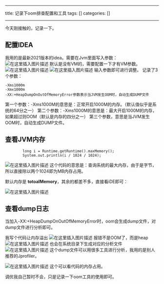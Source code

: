 
--- 
title:  记录下oom排查配置和工具 
tags: []
categories: [] 

---
今天刚接触的，记录一下。

## 配置IDEA

我用的是最新2021版本的idea。需要在Jvm里面写入参数： <img src="https://img-blog.csdnimg.cn/9c66ead012b042c291bdcc434cde2acb.png?x-oss-process=image/watermark,type_d3F5LXplbmhlaQ,shadow_50,text_Q1NETiBA6Z2S56Kn5Yed6Zyc,size_20,color_FFFFFF,t_70,g_se,x_16" alt="在这里插入图片描述"> 默认是没有VM的，需要配置一下才有VM参数。 <img src="https://img-blog.csdnimg.cn/310c3836f948443ba6b44949e707a5ce.png?x-oss-process=image/watermark,type_d3F5LXplbmhlaQ,shadow_50,text_Q1NETiBA6Z2S56Kn5Yed6Zyc,size_20,color_FFFFFF,t_70,g_se,x_16" alt="在这里插入图片描述"> <img src="https://img-blog.csdnimg.cn/6b85f83eb5944eb9816e811720eb1110.png?x-oss-process=image/watermark,type_d3F5LXplbmhlaQ,shadow_50,text_Q1NETiBA6Z2S56Kn5Yed6Zyc,size_20,color_FFFFFF,t_70,g_se,x_16" alt="在这里插入图片描述"> 输入参数即可进行调整。 记录了3个参数：

```
-Xms1000m
-Xmx1000m
-XX:+HeapDumpOnOutOfMemoryError参数表示当JVM发生OOM时，自动生成DUMP文件

```

第一个参数：-Xms1000M的意思是：正常开启1000M的内存。（默认值似乎是系统的64分之一） 第二个参数：-Xms1000M的意思是：最大开启1000M的内存，如果超过则OOM（默认是内存的四分之一） 第三个参数，意思是当JVM发生OOM时，自动生成DUMP文件。

## 查看JVM内存

```
        long i = Runtime.getRuntime().maxMemory();
        System.out.println(i / 1024 / 1024);

```

<img src="https://img-blog.csdnimg.cn/31a520982c844dfaa62fa2134f043624.png?x-oss-process=image/watermark,type_d3F5LXplbmhlaQ,shadow_50,text_Q1NETiBA6Z2S56Kn5Yed6Zyc,size_20,color_FFFFFF,t_70,g_se,x_16" alt="在这里插入图片描述"> 这个代码的意思是：查询系统的最大内存，由于是字节，所以直接除以两个1024即为MB内存占用。

默认内存是 ****totoalMemory****，其余的都差不多，直接看iDE即可：

<img src="https://img-blog.csdnimg.cn/4202eac9ac314207a6be35abe2d0c5c5.png?x-oss-process=image/watermark,type_d3F5LXplbmhlaQ,shadow_50,text_Q1NETiBA6Z2S56Kn5Yed6Zyc,size_20,color_FFFFFF,t_70,g_se,x_16" alt="在这里插入图片描述">

## 查看dump日志

当加入-XX:+HeapDumpOnOutOfMemoryError时，oom会生成dump文件，对dump文件进行分析即可。

我写个代码让内存溢出 <img src="https://img-blog.csdnimg.cn/77e3591ab387400ba822ede2dd1d279d.png?x-oss-process=image/watermark,type_d3F5LXplbmhlaQ,shadow_50,text_Q1NETiBA6Z2S56Kn5Yed6Zyc,size_20,color_FFFFFF,t_70,g_se,x_16" alt="在这里插入图片描述"> 报错不是OOM了，而是heap <img src="https://img-blog.csdnimg.cn/d22afd8473fb4799a7e0ad6f129b385b.png?x-oss-process=image/watermark,type_d3F5LXplbmhlaQ,shadow_50,text_Q1NETiBA6Z2S56Kn5Yed6Zyc,size_20,color_FFFFFF,t_70,g_se,x_16" alt="在这里插入图片描述"> 也会在系统目录下生成对应的分析文件 <img src="https://img-blog.csdnimg.cn/adc2317cd6e64d4d951b3a7eb5783693.png?x-oss-process=image/watermark,type_d3F5LXplbmhlaQ,shadow_50,text_Q1NETiBA6Z2S56Kn5Yed6Zyc,size_19,color_FFFFFF,t_70,g_se,x_16" alt="在这里插入图片描述"> 这个dump文件可以用很多工具进行分析，我用的是别人推荐的Jprofiler。

<img src="https://img-blog.csdnimg.cn/635a5c808e7b4f219863b5df865dfa7c.png?x-oss-process=image/watermark,type_d3F5LXplbmhlaQ,shadow_50,text_Q1NETiBA6Z2S56Kn5Yed6Zyc,size_20,color_FFFFFF,t_70,g_se,x_16" alt="在这里插入图片描述"> 这个可以看代码的内存占用。

调优我自己暂时不会，只是记录一下oom工具的使用即可。
